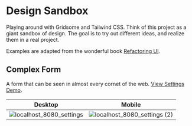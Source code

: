 # Design Sandbox

Playing around with Gridsome and Tailwind CSS. Think of this project as a giant sandbox of design. The goal is to try out different ideas, and realize them in a real project.

Examples are adapted from the wonderful book [Refactoring UI](https://refactoringui.com/book/).

## Complex Form

A form that can be seen in almost every cornet of the web. [View Settings Demo](https://design-sandbox.netlify.com/settings).

| Desktop                                                                                                                         | Mobile                                                                                                                              |
| ------------------------------------------------------------------------------------------------------------------------------- | ----------------------------------------------------------------------------------------------------------------------------------- |
| ![localhost_8080_settings](https://user-images.githubusercontent.com/6123841/56866127-80702480-69de-11e9-8790-caa2bc94d3a8.png) | ![localhost_8080_settings (2)](https://user-images.githubusercontent.com/6123841/56866156-da70ea00-69de-11e9-88ce-3d3a8d126fd7.png) |
